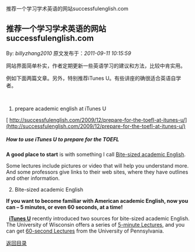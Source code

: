 推荐一个学习学术英语的网站successfulenglish.com
## 推荐一个学习学术英语的网站successfulenglish.com

By: *billyzhang2010* 原文发布于：*2011-09-11 10:15:59*

网站界面简单朴实，作者定期更新一些英语学习的建议和方法，比较中肯实用。

例如下面两篇文章。另外，特别推荐iTunes U。有些讲座的确很适合英语自学者。

&#160;

1) prepare academic english at iTunes U

[
http://successfulenglish.com/2009/12/prepare-for-the-toefl-at-itunes-u/](http://successfulenglish.com/2009/12/prepare-for-the-toefl-at-itunes-u/)

##### How to use iTunes U to prepare for the TOEFL

**A good place to start** is with something I call
[
Bite-sized academic English](http://successfulenglish.com/2010/01/bite-sized-academic-english/).

Some lectures include pictures or video that will help you
understand more. And some professors give links to their web sites,
where they have outlines and other information.

2) Bite-sized academic English

**If you want to become familiar with American academic
English, now you can &ndash; 5 minutes, or even 60 seconds, at a
time!**

&#160; **[
iTunes U](http://deimos3.apple.com/indigo/main/main.html?v0=WWW-AMUS-ITUNESU070521-N48LX)** recently introduced two sources for
bite-sized academic English. The University of Wisconsin offers a
series of [
5-minute Lectures](http://newmusic.itunes.com/redir/cbx-cgi.do?v=2&amp;la=en&amp;lc=&amp;a=gYBuISJ5hHUvy+69bGui5Ims3lMWUOy3JIyBFJXexjH9ILEOv3yY94ulYlynulxg7lyzCUycnTBPVmyQNwM4Z+a1XktjeNbICimuxqvFe2hN64n9DiDKszC1b2BphrdDG/gcVxgEb79mwdyneP0MGw==), and you can get [
60-second Lectures](http://newmusic.itunes.com/redir/cbx-cgi.do?v=2&amp;la=en&amp;lc=&amp;a=gYBuISJ5hHUvy+69bGui5MsV5Vf117mCMKNPZne2VOL/lqblNs5rqwDoZFbg8g8XNDIO3GWow5zyvNYq7BiV+OczjDuiysjOp3pgZII0Mt9Yo2wSP15IydBNhX5FP166UdIpIKpp8Lumjff8nzKbBQ==) from the University of Pennsylvania.

[返回目录](index.html)
